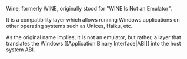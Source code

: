 Wine, formerly WINE, originally stood for "WINE Is Not an Emulator".

It is a compatibility layer which allows running Windows applications on other operating systems such as Unices, Haiku, etc.

As the original name implies, it is not an emulator, but rather, a layer that translates the Windows [[Application Binary Interface|ABI]] into the host system ABI.